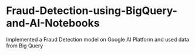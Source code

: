 # Fraud-Detection-using-BigQuery-and-AI-Notebooks
Implemented a Fraud Detection model on Google AI Platform and used data from Big Query

